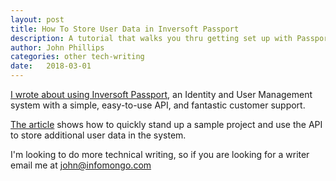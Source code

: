 ```yaml
---
layout: post
title: How To Store User Data in Inversoft Passport
description: A tutorial that walks you thru getting set up with Passport, and how to store additional user data
author: John Phillips
categories: other tech-writing
date:   2018-03-01
---
```


[I wrote about using Inversoft Passport][1], an Identity and User Management system with a simple, easy-to-use API, and fantastic customer support. 

[The article][1] shows how to quickly stand up a sample project and use the API to store additional user data in the system. 

[1]: https://www.inversoft.com/blog/2018/02/28/storing-user-data-passport/?utm_source=jphilips&utm_medium=authorpost&utm_campaign=storingurls

I'm looking to do more technical writing, so if you are looking for a writer email me at <a href="&#x6D;&#97;&#105;l&#116;&#x6F;:&#106;&#111;&#x68;&#x6E;&#64;&#x69;&#x6E;f&#111;&#x6D;&#x6F;&#110;&#x67;&#111;&#46;&#x63;&#111;&#109;">&#106;&#111;&#x68;&#x6E;&#64;&#x69;&#x6E;f&#111;&#x6D;&#x6F;&#110;&#x67;&#111;&#46;&#x63;&#111;&#109;</a>